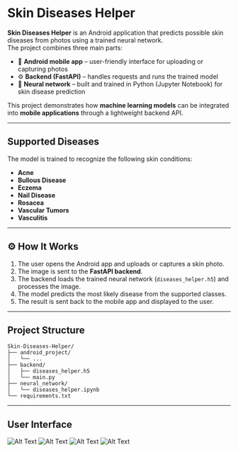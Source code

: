 # Skin Diseases Helper  

**Skin Diseases Helper** is an Android application that predicts possible skin diseases from photos using a trained neural network.  
The project combines three main parts:  

- 📱 **Android mobile app** – user-friendly interface for uploading or capturing photos  
- ⚙️ **Backend (FastAPI)** – handles requests and runs the trained model  
- 🤖 **Neural network** – built and trained in Python (Jupyter Notebook) for skin disease prediction  

This project demonstrates how **machine learning models** can be integrated into **mobile applications** through a lightweight backend API.  

---

## Supported Diseases  

The model is trained to recognize the following skin conditions:  
- **Acne**  
- **Bullous Disease**  
- **Eczema**  
- **Nail Disease**  
- **Rosacea**  
- **Vascular Tumors**  
- **Vasculitis**  

---

## ⚙️ How It Works  

1. The user opens the Android app and uploads or captures a skin photo.  
2. The image is sent to the **FastAPI backend**.  
3. The backend loads the trained neural network (`diseases_helper.h5`) and processes the image.  
4. The model predicts the most likely disease from the supported classes.  
5. The result is sent back to the mobile app and displayed to the user.  

---

## Project Structure
```
Skin-Diseases-Helper/
├── android_project/
│   └── ... 
├── backend/
│   ├── diseases_helper.h5
│   └── main.py
├── neural_network/
│   └── diseases_helper.ipynb
└── requirements.txt
```
---

## User Interface

![Alt Text](main_page.png)
![Alt Text](upload_page.png)
![Alt Text](scanning.png)
![Alt Text](prediction.png)
